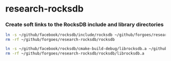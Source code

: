 # research-rocksdb

### Create soft links to the RocksDB include and library directories

```bash
ln -s ~/github/facebook/rocksdb/include/rocksdb ~/github/forgoes/research-rocksdb/rocksdb
rm -rf ~/github/forgoes/research-rocksdb/rocksdb

ln -s ~/github/facebook/rocksdb/cmake-build-debug/librocksdb.a ~/github/forgoes/research-rocksdb/rocksdb/librocksdb.a
rm -rf ~/github/forgoes/research-rocksdb/rocksdb/librocksdb.a
```
